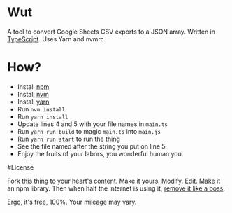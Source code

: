 # Wut

A tool to convert Google Sheets CSV exports to a JSON array.  Written in [TypeScript](http://www.typescriptlang.org/).  Uses Yarn and nvmrc.

# How?

- Install [npm](https://www.npmjs.com/)
- Install [nvm](https://github.com/creationix/nvm)
- Install [yarn](https://yarnpkg.com/en/)
- Run `nvm install`
- Run `yarn install`
- Update lines 4 and 5 with your file names in `main.ts`
- Run `yarn run build` to magic `main.ts` into `main.js`
- Run `yarn run start` to run the thing
- See the file named after the string you put on line 5.
- Enjoy the fruits of your labors, you wonderful human you.

#License

Fork this thing to your heart's content.  Make it yours.  Modify.  Edit.  Make it an npm library.  Then when half the internet is using it, [remove it like a boss](https://blog.npmjs.org/post/141577284765/kik-left-pad-and-npm).

Ergo, it's free, 100%.  Your mileage may vary.
